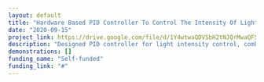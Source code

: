 ```yaml
---
layout: default
title: "Hardware Based PID Controller To Control The Intensity Of Light"
date: "2020-09-15"
project_link: https://drive.google.com/file/d/1Y4wtwaQDVSbH2tNJQrMwaQFS8pkZtFUY/view
description: "Designed PID controller for light intensity control, combining hardware and software (Proteus 8.9 Professional) implementation to simulate observations and achieve accurate results."
demonstrations: []
funding_name: "Self-funded"
funding_link: "#"
---
```

